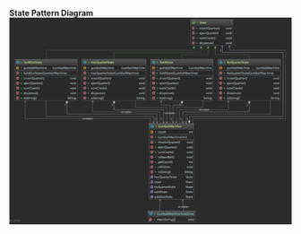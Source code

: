 **State Pattern Diagram**
![Screenshot](https://raw.githubusercontent.com/eduardozo/Cibernarium/master/Java/Design%20Patterns/StatePattern/img/statePattern.png)